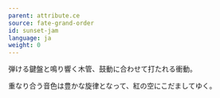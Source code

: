 ```yaml
---
parent: attribute.ce
source: fate-grand-order
id: sunset-jam
language: ja
weight: 0
---
```


弾ける鍵盤と鳴り響く木管、鼓動に合わせて打たれる衝動。

重なり合う音色は豊かな旋律となって、紅の空にこだましてゆく。
